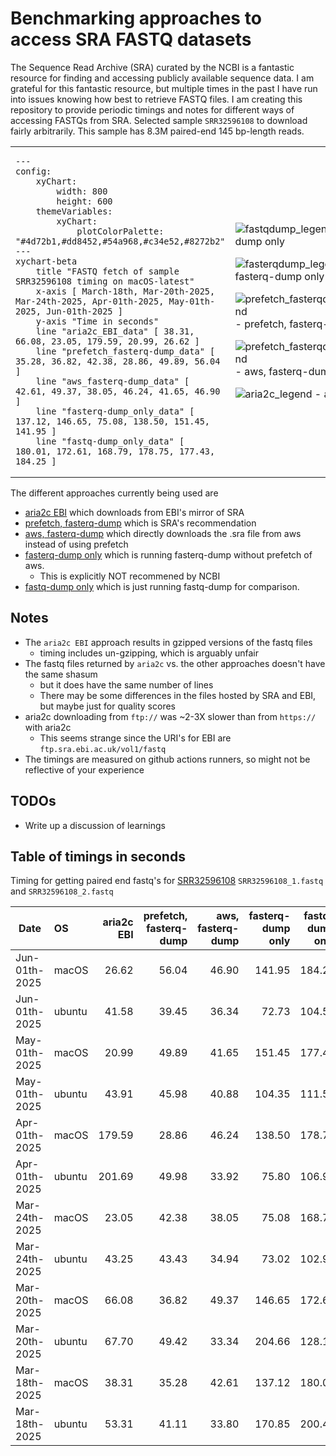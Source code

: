 # Benchmarking approaches to access SRA FASTQ datasets

The Sequence Read Archive (SRA) curated by the NCBI is a fantastic resource for finding and accessing publicly available sequence data.
I am grateful for this fantastic resource, but multiple times in the past I have run into issues knowing how best to retrieve FASTQ files.
I am creating this repository to provide periodic timings and notes for different ways of accessing FASTQs from SRA. Selected sample `SRR32596108`
to download fairly arbitrarily. This sample has 8.3M paired-end 145 bp-length reads.

<table cellspacing="0" cellpadding="0" border="0">
  <tbody>
  <td width="600px">

```mermaid
---
config:
    xyChart:
        width: 800
        height: 600
    themeVariables:
        xyChart:
            plotColorPalette: "#4d72b1,#dd8452,#54a968,#c34e52,#8272b2"
---
xychart-beta
    title "FASTQ fetch of sample SRR32596108 timing on macOS-latest"
    x-axis [ March-18th, Mar-20th-2025, Mar-24th-2025, Apr-01th-2025, May-01th-2025, Jun-01th-2025 ]
    y-axis "Time in seconds"
    line "aria2c_EBI_data" [ 38.31, 66.08, 23.05, 179.59, 20.99, 26.62 ]
    line "prefetch_fasterq-dump_data" [ 35.28, 36.82, 42.38, 28.86, 49.89, 56.04 ]
    line "aws_fasterq-dump_data" [ 42.61, 49.37, 38.05, 46.24, 41.65, 46.90 ]
    line "fasterq-dump_only_data" [ 137.12, 146.65, 75.08, 138.50, 151.45, 141.95 ]
    line "fastq-dump_only_data" [ 180.01, 172.61, 168.79, 178.75, 177.43, 184.25 ]
 ```
</td>
<td>

![fastqdump_legend](https://placehold.co/10x10/8272b2/8272b2) - fastq-dump only

![fasterqdump_legend](https://placehold.co/10x10/c34e52/c34e52) - fasterq-dump only

![prefetch_fasterqdump_legend](https://placehold.co/10x10/dd8452/dd8452) - prefetch, fasterq-dump

![prefetch_fasterqdump_legend](https://placehold.co/10x10/54a968/54a968) - aws, fasterq-dump

![aria2c_legend](https://placehold.co/10x10/4d72b1/4d72b1) - aria2c EBI

</td>
</tr>
</tbody>
</table>


The different approaches currently being used are
- [aria2c EBI](scripts/aria2c_ebi.bash) which downloads from EBI's mirror of SRA
- [prefetch, fasterq-dump](scripts/prefetch_and_fasterqdump.bash) which is SRA's recommendation
- [aws, fasterq-dump](scripts/aws_and_fasterqdump.bash) which directly downloads the .sra file from aws instead of using prefetch
- [fasterq-dump only](scripts/fasterqdump_only.bash) which is running fasterq-dump without prefetch of aws.
    - This is explicitly NOT recommened by NCBI
- [fastq-dump only](scripts/fastqdump_only.bash) which is just running fastq-dump for comparison.

## Notes
- The `aria2c EBI` approach results in gzipped versions of the fastq files
    - timing includes un-gzipping, which is arguably unfair
- The fastq files returned by `aria2c` vs. the other approaches doesn't have the same shasum
    - but it does have the same number of lines
    - There may be some differences in the files hosted by SRA and EBI, but maybe just for quality scores
- aria2c downloading from `ftp://` was ~2-3X slower than from `https://` with aria2c
    - This seems strange since the URI's for EBI are `ftp.sra.ebi.ac.uk/vol1/fastq`
- The timings are measured on github actions runners, so might not be reflective of your experience

## TODOs
- Write up a discussion of learnings

## Table of timings in seconds
Timing for getting paired end fastq's for
[SRR32596108](https://trace.ncbi.nlm.nih.gov/Traces/?view=run_browser&acc=SRR32596108&display=metadata)
 `SRR32596108_1.fastq` and `SRR32596108_2.fastq`

| Date | OS | aria2c EBI | prefetch, fasterq-dump | aws, fasterq-dump | fasterq-dump only | fastq-dump only |
| --- | :-- | --: | --: | --: | --: | --: |
| Jun-01th-2025 | macOS | 26.62 | 56.04 | 46.90 | 141.95 | 184.25 |
| Jun-01th-2025 | ubuntu | 41.58 | 39.45 | 36.34 | 72.73 | 104.51 |
| May-01th-2025 | macOS | 20.99 | 49.89 | 41.65 | 151.45 | 177.43 |
| May-01th-2025 | ubuntu | 43.91 | 45.98 | 40.88 | 104.35 | 111.51 |
| Apr-01th-2025 | macOS | 179.59 | 28.86 | 46.24 | 138.50 | 178.75 |
| Apr-01th-2025 | ubuntu | 201.69 | 49.98 | 33.92 | 75.80 | 106.93 |
| Mar-24th-2025 | macOS | 23.05 | 42.38 | 38.05 | 75.08 | 168.79 |
| Mar-24th-2025 | ubuntu | 43.25 | 43.43 | 34.94 | 73.02 | 102.96 |
| Mar-20th-2025 | macOS | 66.08 | 36.82 | 49.37 | 146.65 | 172.61 |
| Mar-20th-2025 | ubuntu | 67.70 | 49.42 | 33.34 | 204.66 | 128.15 |
| Mar-18th-2025 | macOS | 38.31 | 35.28 | 42.61 | 137.12 | 180.01 |
| Mar-18th-2025 | ubuntu | 53.31 | 41.11 | 33.80 | 170.85 | 200.44 |
